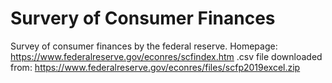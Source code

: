 # Survery of Consumer Finances
Survey of consumer finances by the federal reserve.
Homepage: https://www.federalreserve.gov/econres/scfindex.htm
.csv file downloaded from: https://www.federalreserve.gov/econres/files/scfp2019excel.zip
